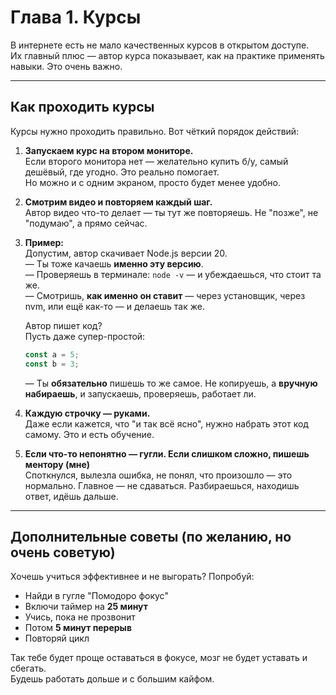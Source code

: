 # Глава 1. Курсы

В интернете есть не мало качественных курсов в открытом доступе.  
Их главный плюс — автор курса показывает, как на практике применять навыки. Это очень важно.

---

## Как проходить курсы

Курсы нужно проходить правильно. Вот чёткий порядок действий:

1. **Запускаем курс на втором мониторе.**  
   Если второго монитора нет — желательно купить б/у, самый дешёвый, где угодно. Это реально помогает.  
   Но можно и с одним экраном, просто будет менее удобно.

2. **Смотрим видео и повторяем каждый шаг.**  
   Автор видео что-то делает — ты тут же повторяешь. Не "позже", не "подумаю", а прямо сейчас.

3. **Пример:**  
   Допустим, автор скачивает Node.js версии 20.  
   — Ты тоже качаешь **именно эту версию**.  
   — Проверяешь в терминале: `node -v` — и убеждаешься, что стоит та же.  
   — Смотришь, **как именно он ставит** — через установщик, через nvm, или ещё как-то — и делаешь так же.

   Автор пишет код?  
   Пусть даже супер-простой:

   ```js
   const a = 5;
   const b = 3;
   ```

   — Ты **обязательно** пишешь то же самое. Не копируешь, а **вручную набираешь**, и запускаешь, проверяешь, работает ли.

4. **Каждую строчку — руками.**  
   Даже если кажется, что "и так всё ясно", нужно набрать этот код самому. Это и есть обучение.

5. **Если что-то непонятно — гугли. Если слишком сложно, пишешь ментору (мне)**  
   Споткнулся, вылезла ошибка, не понял, что произошло — это нормально. Главное — не сдаваться. Разбираешься, находишь ответ, идёшь дальше.

---

## Дополнительные советы (по желанию, но очень советую)

Хочешь учиться эффективнее и не выгорать? Попробуй:

- Найди в гугле "Помодоро фокус"
- Включи таймер на **25 минут**
- Учись, пока не прозвонит
- Потом **5 минут перерыв**
- Повторяй цикл

Так тебе будет проще оставаться в фокусе, мозг не будет уставать и сбегать.  
Будешь работать дольше и с большим кайфом.
